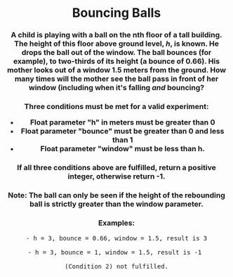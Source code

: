 <div align = "center">

# Bouncing Balls

</div>

<div align = "center">

<h3>A child is playing with a ball on the nth floor of a tall building. The height of this floor above ground level, <em>h</em>, is known. He drops the ball out of the window. The ball bounces (for example), to two-thirds of its height (a bounce of 0.66). His mother looks out of a window 1.5 meters from the ground. How many times will the mother see the ball pass in front of her window (including when it's falling <em>and</em> bouncing?</h3>

<h3><strong>Three conditions must be met for a valid experiment:</strong>
<ul>
<li>Float parameter "h" in meters must be greater than 0</li>
<li>Float parameter "bounce" must be greater than 0 and less than 1</li>
<li>Float parameter "window" must be less than h.</li>
</ul>
</h3>

<h3>
<strong>If all three conditions above are fulfilled, return a positive integer, otherwise return -1.</strong>
</h3>

<h3> <strong>Note:</strong> The ball can only be seen if the height of the rebounding ball is strictly greater than the window parameter.
</h3>

<h3><strong>Examples:</strong>
</h3>

<pre>- h = 3, bounce = 0.66, window = 1.5, result is 3

- h = 3, bounce = 1, window = 1.5, result is -1 

(Condition 2) not fulfilled.

</pre>
</div>
